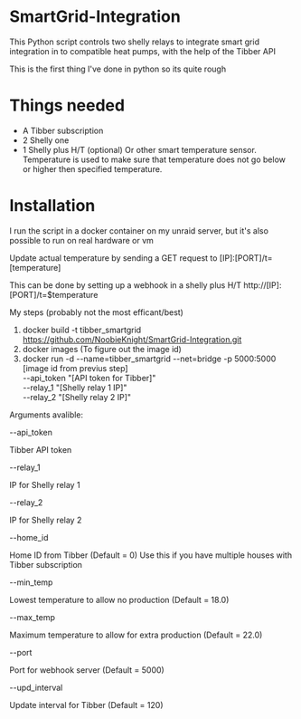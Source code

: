 # SmartGrid-Integration

This Python script controls two shelly relays to integrate smart grid integration in to compatible heat pumps, with the help of the Tibber API

This is the first thing I've done in python so its quite rough

# Things needed

* A Tibber subscription
* 2 Shelly one
* 1 Shelly plus H/T (optional)
  Or other smart temperature sensor. Temperature is used to make sure that temperature does not go below or higher then specified temperature.
  

# Installation

I run the script in a docker container on my unraid server, but it's also possible to run on real hardware or vm

Update actual temperature by sending a GET request to [IP]:[PORT]/t=[temperature]

This can be done by setting up a webhook in a shelly plus H/T
  http://[IP]:[PORT]/t=$temperature
  

My steps (probably not the most efficant/best)
1. docker build -t tibber_smartgrid https://github.com/NoobieKnight/SmartGrid-Integration.git
2. docker images (To figure out the image id)
3. docker run -d --name=tibber_smartgrid --net=bridge -p 5000:5000 [image id from previus step] \
                 --api_token "[API token for Tibber]" \
                 --relay_1 "[Shelly relay 1 IP]" \
                 --relay_2 "[Shelly relay 2 IP]"

Arguments avalible:

--api_token

Tibber API token
  
  
--relay_1

IP for Shelly relay 1
  
  
--relay_2

IP for Shelly relay 2
  
  
--home_id

Home ID from Tibber (Default = 0) Use this if you have multiple houses with Tibber subscription
  
  
--min_temp

Lowest temperature to allow no production (Default = 18.0)
  
  
--max_temp

Maximum temperature to allow for extra production (Default = 22.0)
  
  
--port

Port for webhook server (Default = 5000)
  
  
--upd_interval

Update interval for Tibber (Default = 120)
  
